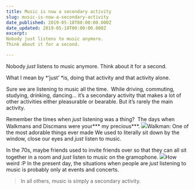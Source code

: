 ```yaml
---
title: Music is now a secondary activity
slug: music-is-now-a-secondary-activity
date_published: 2019-05-18T00:00:00.000Z
date_updated: 2019-05-18T00:00:00.000Z
excerpt: 
Nobody just listens to music anymore.
Think about it for a second.

---
```


Nobody *just* listens to music anymore.
Think about it for a second.

What I mean by *‘just’ *is, doing that activity and that activity alone.

Sure we are listening to music all the time. 
While driving, commuting, studying, drinking, dancing… it’s a secondary activity that makes a lot of other activities either pleasurable or bearable. But it’s rarely the main activity.

Remember the times when *just* listening was a thing? 
The days when Walkmans and Discmans were your*** my precious***.
![](__GHOST_URL__/content/images/downloaded_images/Music-is-now-a-secondary-activity/1-7Di12R5PkI106c2LXM9zNg.jpeg)Walkman: One of the most adorable things ever made
We used to literally sit down by the window, close our eyes and *just* listen to music.

In the 70s, maybe friends used to invite friends over so that they can all sit together in a room and *just* listen to music on the gramophone.
![](__GHOST_URL__/content/images/downloaded_images/Music-is-now-a-secondary-activity/1-Uk-iLz6EjccYNlGis9QE-A.png)How weird :P
In the present day, the situations when people are *just* listening to music is probably only at events and concerts.

> In all others, music is simply a secondary activity.
